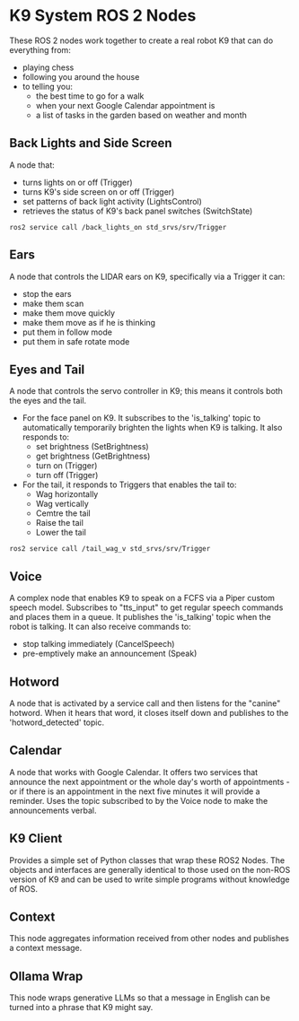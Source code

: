# K9 System ROS 2 Nodes
These ROS 2 nodes work together to create a real robot K9 that can do everything from:
* playing chess
* following you around the house
* to telling you:
   * the best time to go for a walk
   * when your next Google Calendar appointment is
   * a list of tasks in the garden based on weather and month

## Back Lights and Side Screen
A node that:
* turns lights on or off (Trigger)
* turns K9's side screen on or off (Trigger)
* set patterns of back light activity (LightsControl)
* retrieves the status of K9's back panel switches (SwitchState)

`ros2 service call /back_lights_on std_srvs/srv/Trigger`

## Ears
A node that controls the LIDAR ears on K9, specifically via a Trigger it can:
* stop the ears
* make them scan
* make them move quickly
* make them move as if he is thinking
* put them in follow mode
* put them in safe rotate mode

## Eyes and Tail
A node that controls the servo controller in K9; this means it controls both the eyes and the tail.
* For the face panel on K9. It subscribes to the 'is_talking' topic to automatically temporarily brighten the lights when K9 is talking. It also responds to:
    * set brightness (SetBrightness)
    * get brightness (GetBrightness)
    * turn on (Trigger)
    * turn off (Trigger)
* For the tail, it responds to Triggers that enables the tail to:
    * Wag horizontally
    * Wag vertically
    * Cemtre the tail
    * Raise the tail
    * Lower the tail

`ros2 service call /tail_wag_v std_srvs/srv/Trigger`

## Voice
A complex node that enables K9 to speak on a FCFS via a Piper custom speech model. Subscribes to "tts_input" to get regular speech commands and places them in a queue. It publishes the 'is_talking' topic when the robot is talking.
It can also receive commands to:
* stop talking immediately (CancelSpeech)
* pre-emptively make an announcement (Speak)

## Hotword
A node that is activated by a service call and then listens for the "canine" hotword. When it hears that word, it closes itself down and publishes to the 'hotword_detected' topic.

## Calendar
A node that works with Google Calendar. It offers two services that announce the next appointment or the whole day's worth of appointments - or if there is an appointment in the next five minutes it will provide a reminder. Uses the topic subscribed to by the Voice node to make the announcements verbal.

## K9 Client
Provides a simple set of Python classes that wrap these ROS2 Nodes. The objects and interfaces are generally identical to
those used on the non-ROS version of K9 and can be used to write simple programs without knowledge of ROS.

## Context
This node aggregates information received from other nodes and publishes a context message.

## Ollama Wrap
This node wraps generative LLMs so that a message in English can be turned into a phrase that K9 might say.

